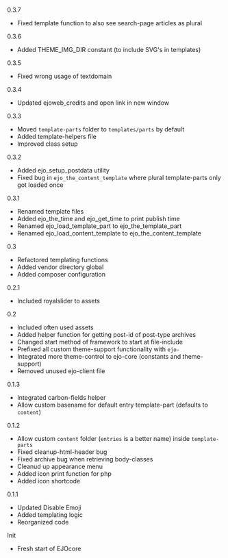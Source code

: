 0.3.7
- Fixed template function to also see search-page articles as plural

0.3.6
- Added THEME_IMG_DIR constant (to include SVG's in templates)

0.3.5
- Fixed wrong usage of textdomain

0.3.4
- Updated ejoweb_credits and open link in new window

0.3.3
- Moved `template-parts` folder to `templates/parts` by default
- Added template-helpers file
- Improved class setup

0.3.2
- Added ejo_setup_postdata utility
- Fixed bug in `ejo_the_content_template` where plural template-parts only got loaded once

0.3.1
- Renamed template files
- Added ejo_the_time and ejo_get_time to print publish time
- Renamed ejo_load_template_part to ejo_the_template_part
- Renamed ejo_load_content_template to ejo_the_content_template

0.3
- Refactored templating functions
- Added vendor directory global
- Added composer configuration

0.2.1
- Included royalslider to assets

0.2
- Included often used assets
- Added helper function for getting post-id of post-type archives
- Changed start method of framework to start at file-include
- Prefixed all custom theme-support functionality with `ejo-`
- Integrated more theme-control to ejo-core (constants and theme-support)
- Removed unused ejo-client file

0.1.3
- Integrated carbon-fields helper
- Allow custom basename for default entry template-part (defaults to `content`)

0.1.2
- Allow custom `content` folder (`entries` is a better name) inside `template-parts`
- Fixed cleanup-html-header bug
- Fixed archive bug when retrieving body-classes
- Cleanud up appearance menu
- Added icon print function for php
- Added icon shortcode

0.1.1
- Updated Disable Emoji
- Added templating logic
- Reorganized code

Init
- Fresh start of EJOcore